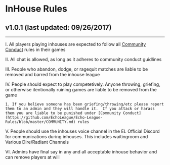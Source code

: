 # InHouse Rules
## v1.0.1 (last updated: 09/26/2017)
---

I. All players playing inhouses are expected to follow all [Community Conduct](https://github.com/EchoLeague/Echo-League-Rules/blob/master/COMMUNITY.md) rules in their games

II. All chat is allowed, as long as it adheres to community conduct guidlines

III. People who abandon, dodge, or ragequit matches are liable to be removed and barred from the inhouse league

IV. People should expect to play competetively.  Anyone throwing, griefing, or otherwise itentionally ruining games are liable to be removed from the game

    1. If you believe someone has been griefing/throwing/etc please report them to an admin and they will handle it.  If you attack or harass them you are liable to be punished under [Community Conduct](https://github.com/EchoLeague/Echo-League-Rules/blob/master/COMMUNITY.md) rules
 
V. People should use the inhouses voice channel in the EL Official Discord for communications during inhouses.  This includes waitingroom and Various Dire/Radiant Channels 

VI. Admins have final say in any and all acceptable inhouse behavior and can remove players at will
